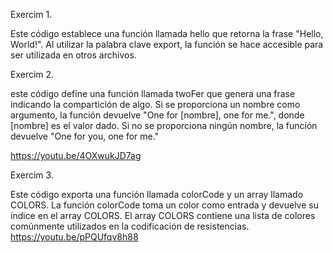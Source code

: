Exercim 1.

Este código establece una función llamada hello que retorna la frase "Hello, World!". Al utilizar la palabra clave export, la función se hace accesible para ser utilizada en otros archivos.

Exercim 2.

este código define una función llamada twoFer que genera una frase indicando la compartición de algo. Si se proporciona un nombre como argumento, la función devuelve "One for [nombre], one for me.", donde [nombre] es el valor dado. Si no se proporciona ningún nombre, la función devuelve "One for you, one for me."

https://youtu.be/4OXwukJD7ag

Exercim 3.

Este código exporta una función llamada colorCode y un array llamado COLORS. La función colorCode toma un color como entrada y devuelve su índice en el array COLORS. El array COLORS contiene una lista de colores comúnmente utilizados en la codificación de resistencias. 
https://youtu.be/pPQUfqv8h88